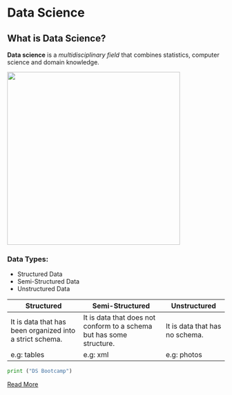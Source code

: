 # Data Science

## What is Data Science?
**Data science** is a *multidisciplinary field* that combines statistics, computer science and domain knowledge.


<img src="DS.png" width="400" height="400">


### Data Types:
- Structured Data 
- Semi-Structured Data
- Unstructured Data

| Structured | Semi-Structured | Unstructured |
| ----------- | ----------- | ----------- |
| It is data that has been organized into a strict schema. | It is data that does not conform to a schema but has some structure. | It is data that has no schema.
| e.g: tables | e.g: xml | e.g: photos

```python
print ("DS Bootcamp")
```

[Read More](https://en.wikipedia.org/wiki/Data_science)